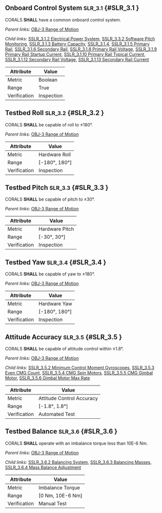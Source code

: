 ## Onboard Control System <small>SLR_3.1</small> {#SLR_3.1 }

CORALS **SHALL** have a common onboard control system.

*Parent links:* [OBJ-3 Range of Motion](OBJ.html#OBJ-3)

*Child links:* [SSLR_3.1.2 Electrical Power System](SSLR_3.1.html#SSLR_3.1.2), [SSLR_3.3.2 Software Pitch Monitoring](SSLR_3.3.html#SSLR_3.3.2), [SSLR_3.1.3 Battery Capacity](SSLR_3.1.html#SSLR_3.1.3), [SSLR_3.1.4](SSLR_3.1.html#SSLR_3.1.4), [SSLR_3.1.5 Primary Rail](SSLR_3.1.html#SSLR_3.1.5), [SSLR_3.1.6 Secondary Rail](SSLR_3.1.html#SSLR_3.1.6), [SSLR_3.1.8 Primary Rail Voltage](SSLR_3.1.html#SSLR_3.1.8), [SSLR_3.1.9 Primary Rail Startup Current](SSLR_3.1.html#SSLR_3.1.9), [SSLR_3.1.10 Primary Rail Typical Current](SSLR_3.1.html#SSLR_3.1.10), [SSLR_3.1.12 Secondary Rail Voltage](SSLR_3.1.html#SSLR_3.1.12), [SSLR_3.1.13 Secondary Rail Current](SSLR_3.1.html#SSLR_3.1.13)

| Attribute | Value |
| --------- | ----- |
| Metric | Boolean |
| Range | True |
| Verification | Inspection |


## Testbed Roll <small>SLR_3.2</small> {#SLR_3.2 }

CORALS **SHALL** be capable of roll to ±180°.

*Parent links:* [OBJ-3 Range of Motion](OBJ.html#OBJ-3)

| Attribute | Value |
| --------- | ----- |
| Metric | Hardware Roll |
| Range | [-180°, 180°] |
| Verification | Inspection |


## Testbed Pitch <small>SLR_3.3</small> {#SLR_3.3 }

CORALS **SHALL** be capable of pitch to ±30°.

*Parent links:* [OBJ-3 Range of Motion](OBJ.html#OBJ-3)

| Attribute | Value |
| --------- | ----- |
| Metric | Hardware Pitch |
| Range | [-30°, 30°] |
| Verification | Inspection |


## Testbed Yaw <small>SLR_3.4</small> {#SLR_3.4 }

CORALS **SHALL** be capable of yaw to ±180°.

*Parent links:* [OBJ-3 Range of Motion](OBJ.html#OBJ-3)

| Attribute | Value |
| --------- | ----- |
| Metric | Hardware Yaw |
| Range | [-180°, 180°] |
| Verification | Inspection |


## Attitude Accuracy <small>SLR_3.5</small> {#SLR_3.5 }

CORALS **SHALL** be capable of attitude control within ±1.8°.

*Parent links:* [OBJ-3 Range of Motion](OBJ.html#OBJ-3)

*Child links:* [SSLR_3.5.2 Minimum Control Moment Gyroscopes](SSLR_3.5.html#SSLR_3.5.2), [SSLR_3.5.3 Even CMG Count](SSLR_3.5.html#SSLR_3.5.3), [SSLR_3.5.4 CMG Spin Motors](SSLR_3.5.html#SSLR_3.5.4), [SSLR_3.5.5 CMG Gimbal Motor](SSLR_3.5.html#SSLR_3.5.5), [SSLR_3.5.6 Gimbal Motor Max Rate](SSLR_3.5.html#SSLR_3.5.6)

| Attribute | Value |
| --------- | ----- |
| Metric | Attitude Control Accuracy |
| Range | [-1.8°, 1.8°] |
| Verification | Automated Test |


## Testbed Balance <small>SLR_3.6</small> {#SLR_3.6 }

CORALS **SHALL** operate with an imbalance torque less than 10E-6 Nm.

*Parent links:* [OBJ-3 Range of Motion](OBJ.html#OBJ-3)

*Child links:* [SSLR_3.6.2 Balancing System](SSLR_3.6.html#SSLR_3.6.2), [SSLR_3.6.3 Balancing Masses](SSLR_3.6.html#SSLR_3.6.3), [SSLR_3.6.4 Mass Balance Adjustment](SSLR_3.6.html#SSLR_3.6.4)

| Attribute | Value |
| --------- | ----- |
| Metric | Imbalance Torque |
| Range | [0 Nm, 10E-6 Nm] |
| Verification | Manual Test |


